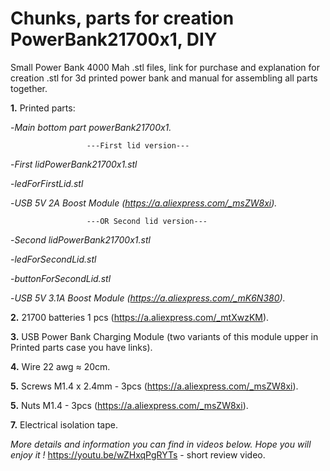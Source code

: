 # **Chunks, parts for creation PowerBank21700x1, DIY**
Small Power Bank 4000 Mah .stl files, link for purchase and explanation for creation
.stl for 3d printed power bank and manual for assembling all parts together.

**1.** Printed parts:
 
-*Main bottom part powerBank21700x1.*

                     ---First lid version---
                     
 -*First lidPowerBank21700x1.stl*
 
  -*ledForFirstLid.stl*
  
   -*USB 5V 2A Boost Module (https://a.aliexpress.com/_msZW8xi).*
  
                     ---OR Second lid version---
  
 -*Second lidPowerBank21700x1.stl*
 
  -*ledForSecondLid.stl*
  
   -*buttonForSecondLid.stl*
   
   -*USB 5V 3.1A Boost Module (https://a.aliexpress.com/_mK6N380).*
 
  


**2.** 21700 batteries 1 pcs (https://a.aliexpress.com/_mtXwzKM).

**3.** USB Power Bank Charging Module (two variants of this module upper in Printed parts case you have links).
 
**4.** Wire 22 awg ≈ 20cm. 

**5.** Screws M1.4 х 2.4mm - 3pcs (https://a.aliexpress.com/_msZW8xi).

**5.** Nuts M1.4 - 3pcs (https://a.aliexpress.com/_msZW8xi).

**7.** Electrical isolation tape.


*More details and information you can find in videos below. Hope you will enjoy it !*
 https://youtu.be/wZHxqPgRYTs - short review video.
